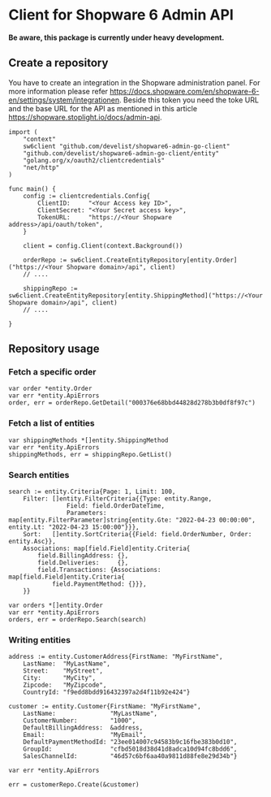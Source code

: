 # Client for Shopware 6 Admin API

**Be aware, this package is currently under heavy development.**

## Create a repository

You have to create an integration in the Shopware administration panel. For more information please refer
https://docs.shopware.com/en/shopware-6-en/settings/system/integrationen.
Beside this token you need the toke URL and the base URL for the API as mentioned in this article
https://shopware.stoplight.io/docs/admin-api. 

    import (
        "context"
        sw6client "github.com/develist/shopware6-admin-go-client"
        "github.com/develist/shopware6-admin-go-client/entity"
        "golang.org/x/oauth2/clientcredentials"
        "net/http"
    )

    func main() {
        config := clientcredentials.Config{
            ClientID:     "<Your Access key ID>",
            ClientSecret: "<Your Secret access key>",
            TokenURL:     "https://<Your Shopware address>/api/oauth/token",
        }

        client = config.Client(context.Background())

        orderRepo := sw6client.CreateEntityRepository[entity.Order]("https://<Your Shopware domain>/api", client)
        // ....

        shippingRepo := sw6client.CreateEntityRepository[entity.ShippingMethod]("https://<Your Shopware domain>/api", client)
        // ....

    }

## Repository usage

### Fetch a specific order

    var order *entity.Order
    var err *entity.ApiErrors
    order, err = orderRepo.GetDetail("000376e68bbd44828d278b3b0df8f97c")

### Fetch a list of entities

    var shippingMethods *[]entity.ShippingMethod
    var err *entity.ApiErrors
    shippingMethods, err = shippingRepo.GetList()

### Search entities

	search := entity.Criteria{Page: 1, Limit: 100,
		Filter: []entity.FilterCriteria{{Type: entity.Range,
					Field: field.OrderDateTime,
					Parameters: map[entity.FilterParameter]string{entity.Gte: "2022-04-23 00:00:00", entity.Lt: "2022-04-23 15:00:00"}}},
		Sort:   []entity.SortCriteria{{Field: field.OrderNumber, Order: entity.Asc}},
		Associations: map[field.Field]entity.Criteria{
			field.BillingAddress: {},
			field.Deliveries:     {},
			field.Transactions: {Associations: map[field.Field]entity.Criteria{
				field.PaymentMethod: {}}},
		}}

	var orders *[]entity.Order
    var err *entity.ApiErrors
    orders, err = orderRepo.Search(search)

### Writing entities

	address := entity.CustomerAddress{FirstName: "MyFirstName",
		LastName:  "MyLastName",
		Street:    "MyStreet",
		City:      "MyCity",
		Zipcode:   "MyZipcode",
		CountryId: "f9edd8bdd916432397a2d4f11b92e424"}

	customer := entity.Customer{FirstName: "MyFirstName",
		LastName:               "MyLastName",
		CustomerNumber:         "1000",
		DefaultBillingAddress:  &address,
		Email:                  "MyEmail",
		DefaultPaymentMethodId: "23ee014007c94583b9c16fbe383b0d10",
		GroupId:                "cfbd5018d38d41d8adca10d94fc8bdd6",
		SalesChannelId:         "46d57c6bf6aa40a9811d88fe8e29d34b"}

    var err *entity.ApiErrors

	err = customerRepo.Create(&customer)
